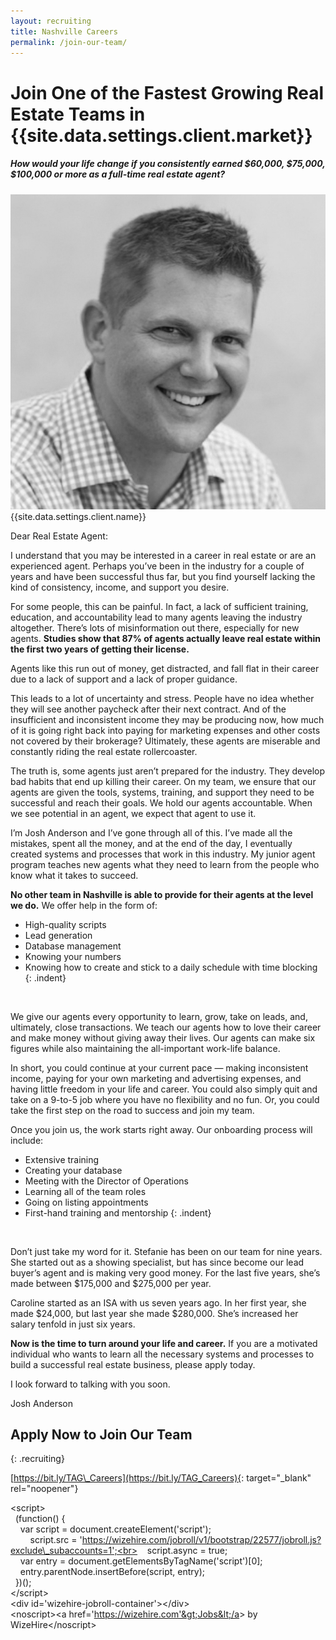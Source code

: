 ```yaml
---
layout: recruiting
title: Nashville Careers
permalink: /join-our-team/
---
```

<div class="recruiting-page"><h1 class="join-us">Join One of the Fastest Growing Real Estate Teams in {{site.data.settings.client.market}}</h1><h5 class="join-us-subtitle">How would your life change if you consistently earned $60,000, $75,000, $100,000 or more as a full-time real estate agent?</h5><div class="recruiting-photo"><span class="client-image-container"><img alt="{{site.data.settings.client.name}}" class="client-image" src="/img/headshot.jpg" /> </span></div></div>

<figcaption class="caption">{{site.data.settings.client.name}}</figcaption>

Dear Real Estate Agent:

I understand that you may be interested in a career in real estate or are an experienced agent. Perhaps you’ve been in the industry for a couple of years and have been successful thus far, but you find yourself lacking the kind of consistency, income, and support you desire.

For some people, this can be painful. In fact, a lack of sufficient training, education, and accountability lead to many agents leaving the industry altogether. There’s lots of misinformation out there, especially for new agents. **Studies show that 87% of agents actually leave real estate within the first two years of getting their license.**

Agents like this run out of money, get distracted, and fall flat in their career due to a lack of support and a lack of proper guidance.

This leads to a lot of uncertainty and stress. People have no idea whether they will see another paycheck after their next contract. And of the insufficient and inconsistent income they may be producing now, how much of it is going right back into paying for marketing expenses and other costs not covered by their brokerage? Ultimately, these agents are miserable and constantly riding the real estate rollercoaster.

The truth is, some agents just aren’t prepared for the industry. They develop bad habits that end up killing their career. On my team, we ensure that our agents are given the tools, systems, training, and support they need to be successful and reach their goals. We hold our agents accountable. When we see potential in an agent, we expect that agent to use it.

I’m Josh Anderson and I’ve gone through all of this. I’ve made all the mistakes, spent all the money, and at the end of the day, I eventually created systems and processes that work in this industry. My junior agent program teaches new agents what they need to learn from the people who know what it takes to succeed.

**No other team in Nashville is able to provide for their agents at the level we do.** We offer help in the form of:

* High-quality scripts
* Lead generation
* Database management
* Knowing your numbers
* Knowing how to create and stick to a daily schedule with time blocking
{: .indent}

&nbsp;

We give our agents every opportunity to learn, grow, take on leads, and, ultimately, close transactions. We teach our agents how to love their career and make money without giving away their lives. Our agents can make six figures while also maintaining the all-important work-life balance.

In short, you could continue at your current pace — making inconsistent income, paying for your own marketing and advertising expenses, and having little freedom in your life and career. You could also simply quit and take on a 9-to-5 job where you have no flexibility and no fun. Or, you could take the first step on the road to success and join my team.

Once you join us, the work starts right away. Our onboarding process will include:

* Extensive training
* Creating your database
* Meeting with the Director of Operations
* Learning all of the team roles
* Going on listing appointments
* First-hand training and mentorship
{: .indent}

&nbsp;

Don’t just take my word for it. Stefanie has been on our team for nine years. She started out as a showing specialist, but has since become our lead buyer’s agent and is making very good money. For the last five years, she’s made between $175,000 and $275,000 per year.

Caroline started as an ISA with us seven years ago. In her first year, she made $24,000, but last year she made $280,000. She’s increased her salary tenfold in just six years.

**Now is the time to turn around your life and career.** If you are a motivated individual who wants to learn all the necessary systems and processes to build a successful real estate business, please apply today.

I look forward to talking with you soon.

Josh Anderson

## Apply Now to Join Our Team&nbsp;
{: .recruiting}

[https://bit.ly/TAG\_Careers](https://bit.ly/TAG_Careers){: target="_blank" rel="noopener"}

&lt;script&gt;<br>&nbsp; (function() \{<br>&nbsp; &nbsp; var script = document.createElement('script');<br>&nbsp; &nbsp; &nbsp; &nbsp; script.src = 'https://wizehire.com/jobroll/v1/bootstrap/22577/jobroll.js?exclude\_subaccounts=1';<br>&nbsp; &nbsp; script.async = true;<br>&nbsp; &nbsp; var entry = document.getElementsByTagName('script')\[0\];<br>&nbsp; &nbsp; entry.parentNode.insertBefore(script, entry);<br>&nbsp; \})();<br>&lt;/script&gt;<br>&lt;div id='wizehire-jobroll-container'&gt;&lt;/div&gt;<br>&lt;noscript&gt;&lt;a href='https://wizehire.com'&gt;Jobs&lt;/a&gt; by WizeHire&lt;/noscript&gt;

<script charset="utf-8" type="text/javascript" src="//js.hsforms.net/forms/shell.js"></script>

<script>
  hbspt.forms.create({
	portalId: "6380893",
	formId: "fa259cdb-2e14-431a-91bc-e8dcb8bec78e"
});
</script>